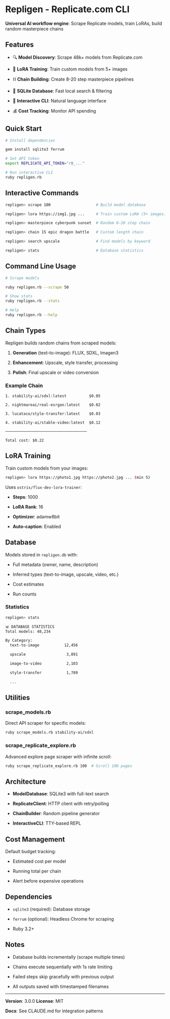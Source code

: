 # Repligen - Replicate.com CLI
**Universal AI workflow engine**: Scrape Replicate models, train LoRAs, build random masterpiece chains
## Features
- 🔍 **Model Discovery**: Scrape 48k+ models from Replicate.com
- 🎨 **LoRA Training**: Train custom models from 5+ images

- ⛓️  **Chain Building**: Create 8-20 step masterpiece pipelines

- 💾 **SQLite Database**: Fast local search & filtering

- 🎯 **Interactive CLI**: Natural language interface

- 💰 **Cost Tracking**: Monitor API spending

## Quick Start
```bash
# Install dependencies

gem install sqlite3 ferrum

# Set API token
export REPLICATE_API_TOKEN="r8_..."

# Run interactive CLI
ruby repligen.rb

```

## Interactive Commands
```bash
repligen> scrape 100                    # Build model database

repligen> lora https://img1.jpg ...     # Train custom LoRA (5+ images)

repligen> masterpiece cyberpunk sunset  # Random 8-20 step chain

repligen> chain 15 epic dragon battle   # Custom length chain

repligen> search upscale                # Find models by keyword

repligen> stats                         # Database statistics

```

## Command Line Usage
```bash
# Scrape models

ruby repligen.rb --scrape 50

# Show stats
ruby repligen.rb --stats

# Help
ruby repligen.rb --help

```

## Chain Types
Repligen builds random chains from scraped models:
1. **Generation** (text-to-image): FLUX, SDXL, Imagen3
2. **Enhancement**: Upscale, style transfer, processing

3. **Polish**: Final upscale or video conversion

### Example Chain
```
1. stability-ai/sdxl:latest          $0.05

2. nightmareai/real-esrgan:latest    $0.02

3. lucataco/style-transfer:latest    $0.03

4. stability-ai/stable-video:latest  $0.12

────────────────────────────────────

Total cost: $0.22

```

## LoRA Training
Train custom models from your images:
```bash
repligen> lora https://photo1.jpg https://photo2.jpg ... (min 5)

```

Uses `ostris/flux-dev-lora-trainer`:
- **Steps**: 1000

- **LoRA Rank**: 16

- **Optimizer**: adamw8bit

- **Auto-caption**: Enabled

## Database
Models stored in `repligen.db` with:
- Full metadata (owner, name, description)

- Inferred types (text-to-image, upscale, video, etc.)

- Cost estimates

- Run counts

### Statistics
```bash
repligen> stats

📊 DATABASE STATISTICS
Total models: 48,234

By Category:
  text-to-image           12,456

  upscale                  3,891

  image-to-video           2,103

  style-transfer           1,789

  ...

```

## Utilities
### scrape_models.rb
Direct API scraper for specific models:

```bash
ruby scrape_models.rb stability-ai/sdxl

```

### scrape_replicate_explore.rb
Advanced explore page scraper with infinite scroll:

```bash
ruby scrape_replicate_explore.rb 100  # Scroll 100 pages

```

## Architecture
- **ModelDatabase**: SQLite3 with full-text search
- **ReplicateClient**: HTTP client with retry/polling

- **ChainBuilder**: Random pipeline generator

- **InteractiveCLI**: TTY-based REPL

## Cost Management
Default budget tracking:
- Estimated cost per model

- Running total per chain

- Alert before expensive operations

## Dependencies
- `sqlite3` (required): Database storage
- `ferrum` (optional): Headless Chrome for scraping

- Ruby 3.2+

## Notes
- Database builds incrementally (scrape multiple times)
- Chains execute sequentially with 1s rate limiting

- Failed steps skip gracefully with previous output

- All outputs saved with timestamped filenames

---
**Version**: 3.0.0
**License**: MIT

**Docs**: See CLAUDE.md for integration patterns

